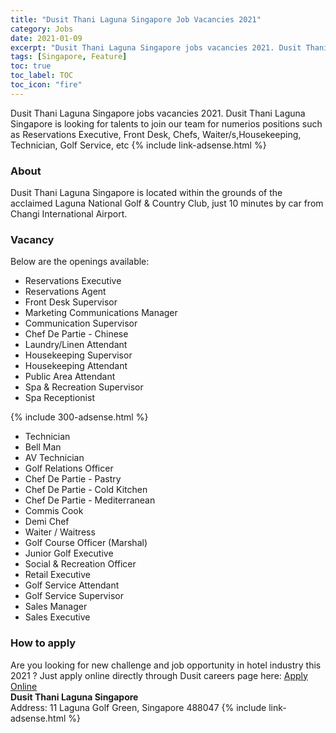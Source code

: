 ```yaml
---
title: "Dusit Thani Laguna Singapore Job Vacancies 2021" 
category: Jobs 
date: 2021-01-09
excerpt: "Dusit Thani Laguna Singapore jobs vacancies 2021. Dusit Thani Laguna Singapore is looking for talents to join our team for numerios positions such as Reservations Executive, Front Desk, Chefs, Waiter/s,Housekeeping, Technician, Golf Service, etc" 
tags: [Singapore, Feature] 
toc: true 
toc_label: TOC 
toc_icon: "fire" 
--- 
```


Dusit Thani Laguna Singapore jobs vacancies 2021. Dusit Thani Laguna Singapore is looking for talents to join our team for numerios positions such as Reservations Executive, Front Desk, Chefs, Waiter/s,Housekeeping, Technician, Golf Service, etc
{% include link-adsense.html %} 

### About
Dusit Thani Laguna Singapore is located within the grounds of the acclaimed Laguna National Golf & Country Club, just 10 minutes by car from Changi International Airport.

### Vacancy
Below are the openings available:

- Reservations Executive
- Reservations Agent
- Front Desk Supervisor
- Marketing Communications Manager
- Communication Supervisor
- Chef De Partie - Chinese
- Laundry/Linen Attendant
- Housekeeping Supervisor
- Housekeeping Attendant
- Public Area Attendant
- Spa & Recreation Supervisor
- Spa Receptionist

{% include 300-adsense.html %} 

- Technician
- Bell Man
- AV Technician
- Golf Relations Officer
- Chef De Partie - Pastry
- Chef De Partie - Cold Kitchen
- Chef De Partie - Mediterranean
- Commis Cook
- Demi Chef
- Waiter / Waitress
- Golf Course Officer (Marshal)
- Junior Golf Executive
- Social & Recreation Officer
- Retail Executive
- Golf Service Attendant
- Golf Service Supervisor
- Sales Manager
- Sales Executive

### How to apply
Are you looking for new challenge and job opportunity in hotel industry this 2021 ?
Just apply online directly through Dusit careers page here: 
<a href="https://careers.dusit.com/searchresult.php?hotel=DTLS&department=0&keyword=Keyword(s)&page=1&imageField.x=62&imageField.y=13" class="btn btn--info" target="_blank" rel="nofollow noopenner">Apply Online</a> 
<br/>
**Dusit Thani Laguna Singapore**<br/>
Address: 11 Laguna Golf Green, Singapore 488047
{% include link-adsense.html %} 